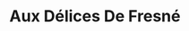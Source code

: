 ---
title: "Aux Délices De Fresné"
url: /fresne-la-mere/aux-delices-de-fresne/
shop: Lebensmittel
---